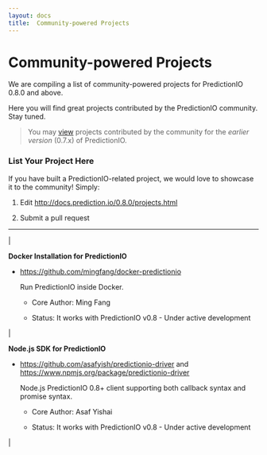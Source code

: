 ```yaml
---
layout: docs
title:  Community-powered Projects
---
```


# Community-powered Projects


We are compiling a list of community-powered projects for PredictionIO 0.8.0 and above.

Here you will find great projects contributed by the PredictionIO community. Stay tuned.

>
> You may [view](http://docs.prediction.io/0.7.2/contribution/projects.html) projects contributed by the community for the *earlier version* (0.7.x) of PredictionIO. 


### List Your Project Here

If you have built a PredictionIO-related project, we would love to showcase it to the community! Simply:

1. Edit http://docs.prediction.io/0.8.0/projects.html

2. Submit a pull request

---

|

**Docker Installation for PredictionIO**

- https://github.com/mingfang/docker-predictionio

  Run PredictionIO inside Docker.

  - Core Author: Ming Fang

  - Status: It works with PredictionIO v0.8 - Under active development

|

**Node.js SDK for PredictionIO**

- https://github.com/asafyish/predictionio-driver and https://www.npmjs.org/package/predictionio-driver

  Node.js PredictionIO 0.8+ client supporting both callback syntax and promise syntax.

  - Core Author: Asaf Yishai

  - Status: It works with PredictionIO v0.8 - Under active development

|
